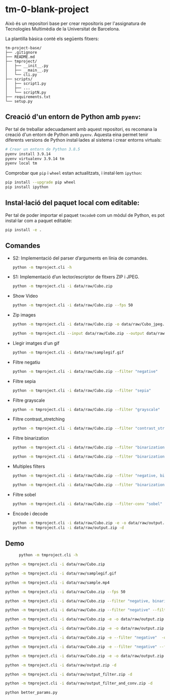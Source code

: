 # tm-0-blank-project

Això és un repositori base per crear repositoris per l'assignatura de Tecnologies Multimèdia de la Universitat de
Barcelona.

La plantilla bàsica conté els següents fitxers:

```plaintext
tm-project-base/
├── .gitignore
├── README.md
├── tmproject/
│   ├── __init__.py
│   ├── __main__.py
│   └── cli.py
├── scripts/
│   ├── script1.py
│   ├── ...
│   └── scriptN.py
├── requirements.txt
└── setup.py
```

## Creació d'un entorn de Python amb `pyenv`:

Per tal de treballar adecuadament amb aquest repositori, es recomana la creació d'un entorn de Python amb `pyenv`.
Aquesta eina permet tenir diferents versions de Python instal·lades al sistema i crear entorns virtuals:

```bash
# Crear un entorn de Python 3.8.5
pyenv install 3.9.14
pyenv virtualenv 3.9.14 tm
pyenv local tm
```

Comprobar que `pip` i `wheel` estan actualitzats, i instal·lem `ipython`:

```bash
pip install --upgrade pip wheel
pip install ipython
```

## Instal·lació del paquet local com editable:

Per tal de poder importar el paquet `tmcode0` com un mòdul de Python, es pot instal·lar com a paquet editable:

```bash
pip install -e .
```

## Comandes

- S2: Implementació del parser d’arguments en línia de comandes.
    ```bash
    python -m tmproject.cli -h
    ```

- S1: Implementació d’un lector/escriptor de fitxers ZIP i JPEG.
  ```bash
  python -m tmproject.cli -i data/raw/Cubo.zip
  ```
- Show Video
  ```bash
  python -m tmproject.cli -i data/raw/Cubo.zip --fps 50
  ```
- Zip images
  ```bash
  python -m tmproject.cli -i data/raw/Cubo.zip -o data/raw/Cubo_jpeg.zip
  ```
  ```bash
  python -m tmproject.cli --input data/raw/Cubo.zip --output data/raw/Cubo_jpeg.zip
  ```
- Llegir imatges d'un gif
  ```bash
  python -m tmproject.cli -i data/raw/samplegif.gif 
  ```
- Filtre negatiu
  ```bash
  python -m tmproject.cli -i data/raw/Cubo.zip --filter "negative"
  ```
- Filtre sepia
  ```bash
  python -m tmproject.cli -i data/raw/Cubo.zip --filter "sepia"
  ```
- Filtre grayscale
  ```bash
  python -m tmproject.cli -i data/raw/Cubo.zip --filter "grayscale"
  ```
- Filtre contrast_stretching
  ```bash
  python -m tmproject.cli -i data/raw/Cubo.zip --filter "contrast_stretching"
  ```
- Filtre binarization
  ```bash
  python -m tmproject.cli -i data/raw/Cubo.zip --filter "binarization"
  ```
  ```bash
  python -m tmproject.cli -i data/raw/Cubo.zip --filter "binarization[40]"
  ```
- Multiples filters
  ```bash
  python -m tmproject.cli -i data/raw/Cubo.zip --filter "negative, binarization[150]"
  ```
  ```bash
  python -m tmproject.cli -i data/raw/Cubo.zip --filter "binarization" --filter-conv "sobel"
  ```
- Filtre sobel
  ```bash
  python -m tmproject.cli -i data/raw/Cubo.zip --filter-conv "sobel"
  ```
- Encode i decode
  ```bash
  python -m tmproject.cli -i data/raw/Cubo.zip -e -o data/raw/output.zip
  python -m tmproject.cli -i data/raw/output.zip -d 
  ```

## Demo

 ```bash
       python -m tmproject.cli -h
 ```

  ```bash
  python -m tmproject.cli -i data/raw/Cubo.zip
  
  python -m tmproject.cli -i data/raw/samplegif.gif
  
  python -m tmproject.cli -i data/raw/sample.mp4
  ```

  ```bash
  python -m tmproject.cli -i data/raw/Cubo.zip --fps 50
  ```

  ```bash
  python -m tmproject.cli -i data/raw/Cubo.zip --filter "negative, binarization[150]"
  ```

  ```bash
  python -m tmproject.cli -i data/raw/Cubo.zip --filter "negative" --filter-conv "blur"
  ```

  ```bash
  python -m tmproject.cli -i data/raw/Cubo.zip -e -o data/raw/output.zip
  ```

  ```bash
  python -m tmproject.cli -i data/raw/Cubo.zip -e -o data/raw/output.zip
  
  python -m tmproject.cli -i data/raw/Cubo.zip -e --filter "negative"  -o data/raw/output_filter.zip
  
  python -m tmproject.cli -i data/raw/Cubo.zip -e --filter "negative" --filter-conv "blur" -o data/raw/output_filter_and_conv.zip
  ```

  ```bash
  python -m tmproject.cli -i data/raw/Cubo.zip -e -o data/raw/output.zip -d
  
  python -m tmproject.cli -i data/raw/output.zip -d
  
  python -m tmproject.cli -i data/raw/output_filter.zip -d
  
  python -m tmproject.cli -i data/raw/output_filter_and_conv.zip -d
  ```

  ```bash
  python better_params.py

  ```